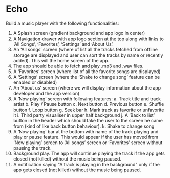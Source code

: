# Echo
Build a music player with the following functionalities:
1. A Splash screen (gradient background and app logo in center)
2. A Navigation drawer with app logo section at the top along with links to ‘All Songs’,
‘Favorites’, ‘Settings’ and ‘About Us’.
3. An ‘All songs’ screen (where of list all the tracks fetched from offline storage are
displayed and user can sort the tracks by name or recently added). This will the
home screen of the app.
4. The app should be able to fetch and play .mp3 and .wav files.
5. A ‘Favorites’ screen (where list of all the favorite songs are displayed)
6. A ‘Settings’ screen (where the ‘Shake to change song’ feature can be enabled or
disabled)
7. An ‘About us’ screen (where we will display information about the app developer and
the app version)
8. A ‘Now playing’ screen with following features:
a. Track title and track artist
b. Play / Pause button
c. Next button
d. Previous button
e. Shuffle button
f. Loop button
g. Seek bar
h. Mark track as favorite or unfavorite it
i. Third party visualiser in upper half background
j. A ‘Back to list’ button in the header which should take the user to the screen
he came from (kind of like back button behaviour).
k. Shake to change song
9. A ‘Now playing’ bar at the bottom with name of the track playing and play or pause
feature. This would appear if the user has moved from ‘Now playing’ screen to ‘All
songs’ screen or ‘Favorites’ screen without pausing the track.
10. Background play. The app will continue playing the track if the app gets closed (not
killed) without the music being paused.
11. A notification saying "A track is playing in the background" only if the app gets closed
(not killed) without the music being paused.
